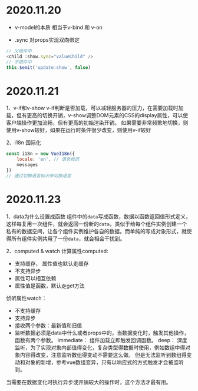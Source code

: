 # 2020.11.20

* v-model的本质
相当于v-bind 和 v-on

* .sync
对props实现双向绑定
~~~js
// 父组件中
<child :show.sync="valueChild" />
// 子组件中
this.$emit('update:show', false)
~~~

# 2020.11.21
1、v-if和v-show
v-if判断是否加载，可以减轻服务器的压力，在需要加载时加载，但有更高的切换开销，v-show调整DOM元素的CSS的display属性，可以使客户端操作更加流畅，但有更高的初始渲染开销。
如果需要非常频繁地切换，则使用v-show较好，如果在运行时条件很少改变，则使用v-if较好

2、i18n 国际化
~~~js
const i18n = new VueI18n({
    locale: 'en', // 语言标识
    messages
})
// 通过切换语言标识来切换语言
~~~


# 2020.11.23
1、data为什么设置成函数
  组件中的`data`写成函数，数据以函数返回值形式定义，这样每复用一次组件，就会返回一份新的`data`，类似于给每个组件实例创建一个私有的数据空间，让各个组件实例维护各自的数据。而单纯的写成对象形式，就使得所有组件实例共用了一份`data`，就会相会干扰到。

2、computed & watch
计算属性computed:
- 支持缓存， 属性值也默认走缓存
- 不支持异步
- 属性可以相互依赖
- 属性值是函数，默认走get方法

侦听属性watch：
- 不支持缓存
- 支持异步
- 接收两个参数：最新值和旧值
- 监听数据必须是data中什么或者props中的，当数据变化时，触发其他操作，函数有两个参数。
  immediate： 组件加载立即触发回调函数。
  deep： 深度监听，为了实现对象内部值得变化，复杂类型得数据时使用，例如数组中得对象内容得改变，注意监听数组得变动不需要这么做。
      但是无法监听到数组得变动和对象的新增，参考vue数组变异，只有以响应式的方式触发才会被监听到。

当需要在数据变化时执行异步或开销较大的操作时，这个方法才最有用。
